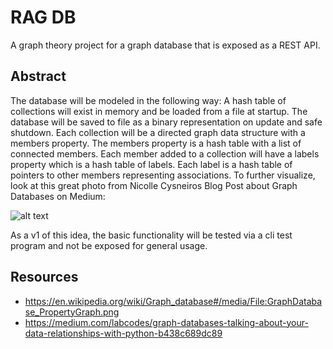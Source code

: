 # RAG DB

A graph theory project for a graph database that is exposed as a REST API.

## Abstract

The database will be modeled in the following way: A hash table of collections will exist in memory and be loaded from a file at startup. The database will be saved to file as a binary representation on update and safe shutdown. Each collection will be a directed graph data structure with a members property. The members property is a hash table with a list of connected members. Each member added to a collection will have a labels property which is a hash table of labels. Each label is a hash table of pointers to other members representing associations. To further visualize, look at this great photo from Nicolle Cysneiros Blog Post about Graph Databases on Medium:

![alt text](https://miro.medium.com/max/700/1*3BvGbuFSHeLUihVXAAaNdw.png "Social Network scenario represented as a graph")

As a v1 of this idea, the basic functionality will be tested via a cli test program and not be exposed for general usage.

## Resources

- https://en.wikipedia.org/wiki/Graph_database#/media/File:GraphDatabase_PropertyGraph.png
- https://medium.com/labcodes/graph-databases-talking-about-your-data-relationships-with-python-b438c689dc89

